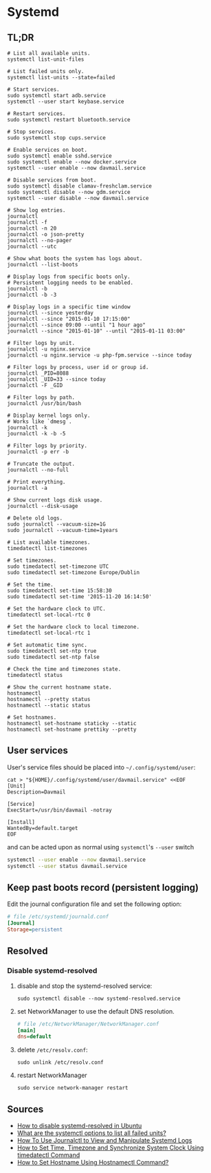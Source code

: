 # Systemd

## TL;DR

```shell
# List all available units.
systemctl list-unit-files

# List failed units only.
systemctl list-units --state=failed

# Start services.
sudo systemctl start adb.service
systemctl --user start keybase.service

# Restart services.
sudo systemctl restart bluetooth.service

# Stop services.
sudo systemctl stop cups.service

# Enable services on boot.
sudo systemctl enable sshd.service
sudo systemctl enable --now docker.service
systemctl --user enable --now davmail.service

# Disable services from boot.
sudo systemctl disable clamav-freshclam.service
sudo systemctl disable --now gdm.service
systemctl --user disable --now davmail.service

# Show log entries.
journalctl
journalctl -f
journalctl -n 20
journalctl -o json-pretty
journalctl --no-pager
journalctl --utc

# Show what boots the system has logs about.
journalctl --list-boots

# Display logs from specific boots only.
# Persistent logging needs to be enabled.
journalctl -b
journalctl -b -3

# Display logs in a specific time window
journalctl --since yesterday
journalctl --since "2015-01-10 17:15:00"
journalctl --since 09:00 --until "1 hour ago"
journalctl --since "2015-01-10" --until "2015-01-11 03:00"

# Filter logs by unit.
journalctl -u nginx.service
journalctl -u nginx.service -u php-fpm.service --since today

# Filter logs by process, user id or group id.
journalctl _PID=8088
journalctl _UID=33 --since today
journalctl -F _GID

# Filter logs by path.
journalctl /usr/bin/bash

# Display kernel logs only.
# Works like `dmesg`.
journalctl -k
journalctl -k -b -5

# Filter logs by priority.
journalctl -p err -b

# Truncate the output.
journalctl --no-full

# Print everything.
journalctl -a

# Show current logs disk usage.
journalctl --disk-usage

# Delete old logs.
sudo journalctl --vacuum-size=1G
sudo journalctl --vacuum-time=1years

# List available timezones.
timedatectl list-timezones

# Set timezones.
sudo timedatectl set-timezone UTC
sudo timedatectl set-timezone Europe/Dublin

# Set the time.
sudo timedatectl set-time 15:58:30
sudo timedatectl set-time '2015-11-20 16:14:50'

# Set the hardware clock to UTC.
timedatectl set-local-rtc 0

# Set the hardware clock to local timezone.
timedatectl set-local-rtc 1

# Set automatic time sync.
sudo timedatectl set-ntp true
sudo timedatectl set-ntp false

# Check the time and timezones state.
timedatectl status

# Show the current hostname state.
hostnamectl
hostnamectl --pretty status
hostnamectl --static status

# Set hostnames.
hostnamectl set-hostname staticky --static
hostnamectl set-hostname prettiky --pretty
```

## User services

User's service files should be placed into `~/.config/systemd/user`:

```shell
cat > "${HOME}/.config/systemd/user/davmail.service" <<EOF
[Unit]
Description=Davmail

[Service]
ExecStart=/usr/bin/davmail -notray

[Install]
WantedBy=default.target
EOF
```

and can be acted upon as normal using `systemctl`'s `--user` switch

```sh
systemctl --user enable --now davmail.service
systemctl --user status davmail.service
```

## Keep past boots record (persistent logging)

Edit the journal configuration file and set the following option:

```ini
# file /etc/systemd/journald.conf
[Journal]
Storage=persistent
```

## Resolved

### Disable systemd-resolved

1. disable and stop the systemd-resolved service:

   ```shell
   sudo systemctl disable --now systemd-resolved.service
   ```

1. set NetworkManager to use the default DNS resolution.

   ```ini
   # file /etc/NetworkManager/NetworkManager.conf
   [main]
   dns=default
   ```

1. delete `/etc/resolv.conf`:

   ```shell
   sudo unlink /etc/resolv.conf
   ```

1. restart NetworkManager

   ```shell
   sudo service network-manager restart
   ```

## Sources

- [How to disable systemd-resolved in Ubuntu]
- [What are the systemctl options to list all failed units?]
- [How To Use Journalctl to View and Manipulate Systemd Logs]
- [How to Set Time, Timezone and Synchronize System Clock Using timedatectl Command]
- [How to Set Hostname Using Hostnamectl Command?]

[how to disable systemd-resolved in ubuntu]: https://askubuntu.com/questions/907246/how-to-disable-systemd-resolved-in-ubuntu
[how to set hostname using hostnamectl command?]: https://linuxhint.com/set-hostname-using-hostnamectl-command/
[how to set time, timezone and synchronize system clock using timedatectl command]: https://www.tecmint.com/set-time-timezone-and-synchronize-time-using-timedatectl-command/
[how to use journalctl to view and manipulate systemd logs]: https://www.digitalocean.com/community/tutorials/how-to-use-journalctl-to-view-and-manipulate-systemd-logs
[what are the systemctl options to list all failed units?]: https://unix.stackexchange.com/questions/341060/what-are-the-systemctl-options-to-list-all-failed-units/341061#341061
